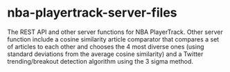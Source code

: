 # nba-playertrack-server-files
The REST API and other server functions for NBA PlayerTrack. Other server function include a cosine similarity article comparator that compares a set of articles to each other and chooses the 4 most diverse ones (using standard deviations from the average cosine similarity) and a Twitter trending/breakout detection algorithm using the 3 sigma method.
